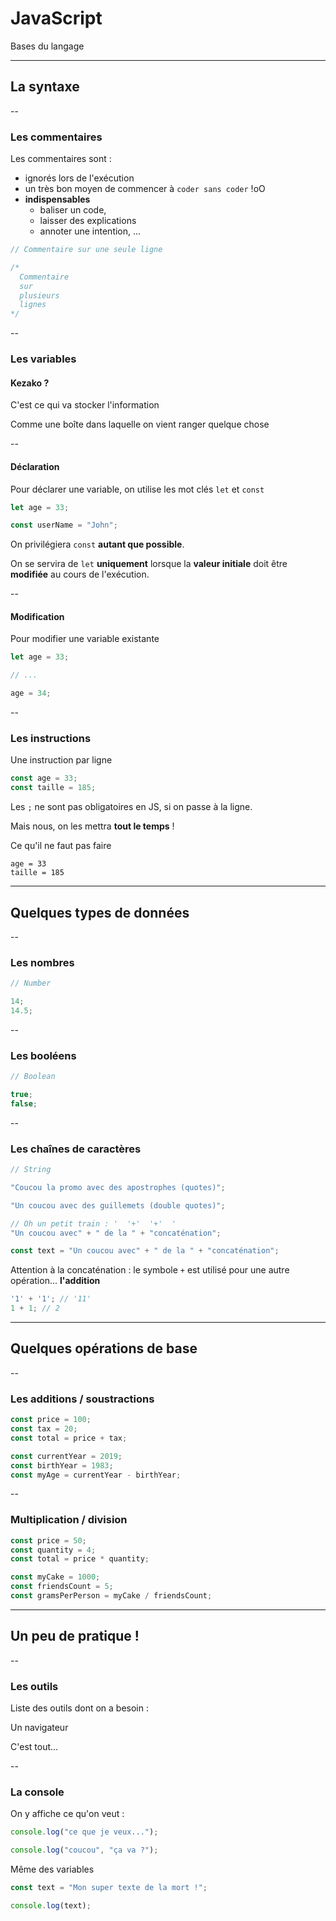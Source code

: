 # JavaScript

Bases du langage

---

## La syntaxe

--

### Les commentaires

Les commentaires sont :

- ignorés lors de l'exécution
- un très bon moyen de commencer à `coder sans coder` !oO
- **indispensables**
  - baliser un code,
  - laisser des explications
  - annoter une intention, ...

```js
// Commentaire sur une seule ligne

/*
  Commentaire
  sur
  plusieurs
  lignes
*/
```

--

### Les variables

#### Kezako ?

<p class="fragment">
C'est ce qui va stocker l'information
</p>

<p class="fragment small">
Comme une boîte dans laquelle on vient ranger quelque chose
</p>

--

#### Déclaration

Pour déclarer une variable, on utilise les mot clés `let` et `const`

```js
let age = 33;

const userName = "John";
```

<div class="fragment">

On privilégiera `const` **autant que possible**.

</div>

<div class="fragment">

On se servira de `let` **uniquement** lorsque la **valeur initiale** doit être **modifiée** au cours de l'exécution.

</div>

--

#### Modification

Pour modifier une variable existante

```js
let age = 33;

// ...

age = 34;
```

--

### Les instructions

Une instruction par ligne

```js
const age = 33;
const taille = 185;
```

<div class="fragment small">

Les `;` ne sont pas obligatoires en JS, si on passe à la ligne.

Mais nous, on les mettra **tout le temps** !

</div>

<div class="fragment">

Ce qu'il ne faut pas faire

```
age = 33
taille = 185
```

</div>

---

## Quelques types de données

--

### Les nombres

```js
// Number

14;
14.5;
```

--

### Les booléens

```js
// Boolean

true;
false;
```

--

### Les chaînes de caractères

```js
// String

"Coucou la promo avec des apostrophes (quotes)";

"Un coucou avec des guillemets (double quotes)";

// Oh un petit train : '  '+'  '+'  '
"Un coucou avec" + " de la " + "concaténation";

const text = "Un coucou avec" + " de la " + "concaténation";
```

<div class="fragment small">

Attention à la concaténation : le symbole `+` est utilisé pour une autre opération... <strong class="fragment"> l'addition</strong>

</div>
<div class="fragment">
  
```js
'1' + '1'; // '11'
1 + 1; // 2
```

</div>

---

## Quelques opérations de base

--

### Les additions / soustractions

```js
const price = 100;
const tax = 20;
const total = price + tax;
```

```js
const currentYear = 2019;
const birthYear = 1983;
const myAge = currentYear - birthYear;
```

--

### Multiplication / division

```js
const price = 50;
const quantity = 4;
const total = price * quantity;
```

```js
const myCake = 1000;
const friendsCount = 5;
const gramsPerPerson = myCake / friendsCount;
```

---

## Un peu de pratique !

--

### Les outils

Liste des outils dont on a besoin :

<p class="fragment small">Un navigateur</p>
<p class="fragment">C'est tout...</p>

--

### La console

On y affiche ce qu'on veut :

<div class="fragment">

```js
console.log("ce que je veux...");

console.log("coucou", "ça va ?");
```

</div>

<div class="fragment">

Même des variables

```js
const text = "Mon super texte de la mort !";

console.log(text);
```

</div>
